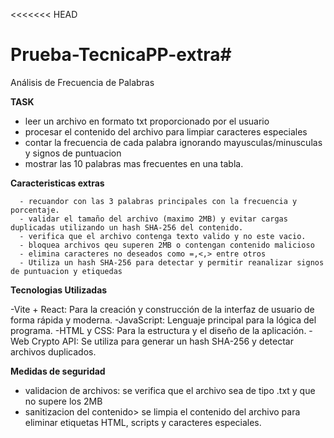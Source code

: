 <<<<<<< HEAD
# Prueba-TecnicaPP-extra#

Análisis de Frecuencia de Palabras


**TASK**
- leer un archivo en formato txt proporcionado por el usuario
- procesar el contenido del archivo para limpiar caracteres especiales
- contar la frecuencia de cada palabra ignorando mayusculas/minusculas y signos de puntuacion
- mostrar las 10 palabras mas frecuentes en una tabla.
  
**Caracteristicas extras**

      - recuandor con las 3 palabras principales con la frecuencia y porcentaje.
      - validar el tamaño del archivo (maximo 2MB) y evitar cargas duplicadas utilizando un hash SHA-256 del contenido.
      - verifica que el archivo contenga texto valido y no este vacio.
      - bloquea archivos qeu superen 2MB o contengan contenido malicioso
      - elimina caracteres no deseados como =,<,> entre otros
      - Utiliza un hash SHA-256 para detectar y permitir reanalizar signos de puntuacion y etiquedas
      
**Tecnologias Utilizadas**


-Vite + React:
Para la creación y construcción de la interfaz de usuario de forma rápida y moderna.
-JavaScript:
Lenguaje principal para la lógica del programa.
-HTML y CSS:
Para la estructura y el diseño de la aplicación.
-Web Crypto API:
Se utiliza para generar un hash SHA-256 y detectar archivos duplicados.

**Medidas de seguridad**


- validacion de archivos: se verifica que el archivo sea de tipo .txt y que no supere los 2MB
- sanitizacion del contenido> se limpia el contenido del archivo para eliminar etiquetas HTML, scripts y caracteres especiales.

